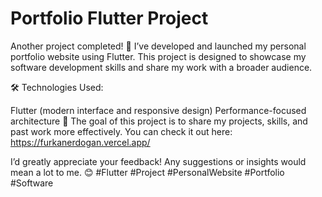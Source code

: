 # Portfolio Flutter Project

Another project completed! 🎉 I’ve developed and launched my personal portfolio website using Flutter. This project is designed to showcase my software development skills and share my work with a broader audience.

🛠 Technologies Used:

Flutter (modern interface and responsive design)
Performance-focused architecture
📌 The goal of this project is to share my projects, skills, and past work more effectively. You can check it out here: https://furkanerdogan.vercel.app/

I’d greatly appreciate your feedback! Any suggestions or insights would mean a lot to me. 😊
#Flutter #Project #PersonalWebsite #Portfolio #Software